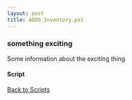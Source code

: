 ```yaml
---
layout: post
title: ADDS_Inventory.ps1
---
```


### something exciting

Some information about the exciting thing

#### Script

<script async src="https://gist-it.appspot.com/github.com/BanterBoy/scripts-blog/blob/master/PowerShell/scripts/activeDirectory/ADDS_Inventory.ps1"></script>

<a href="/menu/_pages/scripts.html">Back to Scripts</a>
